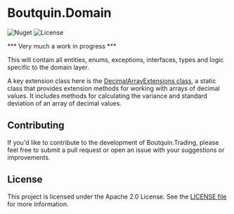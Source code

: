 # Boutquin.Domain

![Nuget](https://img.shields.io/nuget/vpre/boutquin.domain?style=for-the-badge) ![License](https://img.shields.io/github/license/boutquin/boutquin.domain?style=for-the-badge)

*** Very much a work in progress ***

This will contain all entities, enums, exceptions, interfaces, types and logic specific to the domain layer.

A key extension class here is the [DecimalArrayExtensions class](https://github.com/boutquin/Boutquin.Domain/blob/master/Domain/doc/DecimalArrayExtensions.md), a static class that provides extension methods for working with arrays of decimal values. It includes methods for calculating the variance and standard deviation of an array of decimal values.

## Contributing

If you'd like to contribute to the development of Boutquin.Trading, please feel free to submit a pull request or open an issue with your suggestions or improvements.

## License

This project is licensed under the Apache 2.0 License. See the [LICENSE file](https://github.com/boutquin/Boutquin.Domain/blob/master/LICENSE.txt) for more information.
